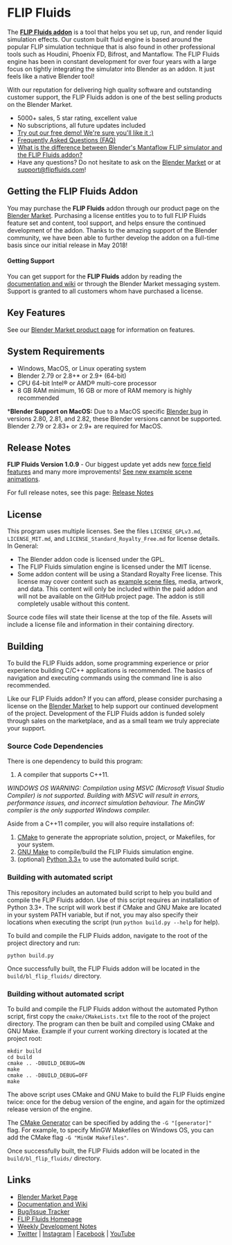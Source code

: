 # FLIP Fluids

The **[FLIP Fluids addon](https://blendermarket.com/products/flipfluids)** is a tool that helps you set up, run, and render liquid simulation effects. Our custom built fluid engine is based around the popular FLIP simulation technique that is also found in other professional tools such as Houdini, Phoenix FD, Bifrost, and Mantaflow. The FLIP Fluids engine has been in constant development for over four years with a large focus on tightly integrating the simulator into Blender as an addon. It just feels like a native Blender tool!

With our reputation for delivering high quality software and outstanding customer support, the FLIP Fluids addon is one of the best selling products on the Blender Market.

- 5000+ sales, 5 star rating, excellent value
- No subscriptions, all future updates included
- [Try out our free demo! We're sure you'll like it :)](https://github.com/rlguy/Blender-FLIP-Fluids/wiki/FLIP-Fluids-Demo-Addon)
- [Frequently Asked Questions (FAQ)](https://github.com/rlguy/Blender-FLIP-Fluids/wiki/Frequently-Asked-Questions)
- [What is the difference between Blender's Mantaflow FLIP simulator and the FLIP Fluids addon?](https://github.com/rlguy/Blender-FLIP-Fluids/wiki/Frequently-Asked-Questions#what-is-the-difference-between-blenders-mantaflow-fluid-simulator-and-the-flip-fluids-addon)
- Have any questions? Do not hesitate to ask on the [Blender Market](https://blendermarket.com/products/flipfluids) or at support@flipfluids.com!

## Getting the FLIP Fluids Addon

You may purchase the **FLIP Fluids** addon through our product page on the [Blender Market](https://www.blendermarket.com/products/flipfluids). Purchasing a license entitles you to to full FLIP Fluids feature set and content, tool support, and helps ensure the continued development of the addon. Thanks to the amazing support of the Blender community, we have been able to further develop the addon on a full-time basis since our initial release in May 2018!

#### Getting Support

You can get support for the **FLIP Fluids** addon by reading the [documentation and wiki](https://github.com/rlguy/Blender-FLIP-Fluids-Beta/wiki) or through the Blender Market messaging system. Support is granted to all customers whom have purchased a license.

## Key Features

See our [Blender Market product page](https://blendermarket.com/products/flipfluids) for information on features.

## System Requirements

- Windows, MacOS, or Linux operating system
- Blender 2.79 or 2.8+* or 2.9+ (64-bit)
- CPU 64-bit Intel® or AMD® multi-core processor
- 8 GB RAM minimum, 16 GB or more of RAM memory is highly recommended

***Blender Support on MacOS:** Due to a MacOS specific [Blender bug](https://developer.blender.org/T68243) in versions 2.80, 2.81, and 2.82, these Blender versions cannot be supported. Blender 2.79 or 2.83+ or 2.9+ are required for MacOS.

## Release Notes

**FLIP Fluids Version 1.0.9** - Our biggest update yet adds new [force field features](https://github.com/rlguy/Blender-FLIP-Fluids/wiki/Example-Scene-Descriptions#force-field-examples) and many more improvements! [See new example scene animations](https://gfycat.com/amusedlongkitfox).

For full release notes, see this page: [Release Notes](https://github.com/rlguy/Blender-FLIP-Fluids/wiki/Release-Notes)

## License

This program uses multiple licenses. See the files ```LICENSE_GPLv3.md```, ```LICENSE_MIT.md```, and ```LICENSE_Standard_Royalty_Free.md``` for license details. In General:

- The Blender addon code is licensed under the GPL.
- The FLIP Fluids simulation engine is licensed under the MIT license.
- Some addon content will be using a Standard Royalty Free license. This license may cover content such as [example scene files](https://github.com/rlguy/Blender-FLIP-Fluids/wiki/Example-Scene-Descriptions), media, artwork, and data. This content will only be included within the paid addon and will not be available on the GitHub project page. The addon is still completely usable without this content.

Source code files will state their license at the top of the file. Assets will include a license file and information in their containing directory.

## Building

To build the FLIP Fluids addon, some programming experience or prior experience building C/C++ applications is recommended. The basics of navigation and executing commands using the command line is also recommended.

Like our FLIP Fluids addon? If you can afford, please consider purchasing a license on the [Blender Market](https://blendermarket.com/products/flipfluids) to help support our continued development of the project. Development of the FLIP Fluids addon is funded solely through sales on the marketplace, and as a small team we truly appreciate your support.

### Source Code Dependencies

There is one dependency to build this program:

1. A compiler that supports C++11.

_WINDOWS OS WARNING: Compilation using MSVC (Microsoft Visual Studio Compiler) is not supported. Building with MSVC will result in errors, performance issues, and incorrect simulation behaviour. The MinGW compiler is the only supported Windows compiler._

Aside from a C++11 compiler, you will also require installations of: 

1. [CMake](https://cmake.org/) to generate the appropriate solution, project, or Makefiles, for your system.
2. [GNU Make](https://www.gnu.org/software/make/) to compile/build the FLIP Fluids simulation engine.
3. (optional) [Python 3.3+](https://www.python.org/) to use the automated build script.

### Building with automated script

This repository includes an automated build script to help you build and compile the FLIP Fluids addon. Use of this script requires an installation of Python 3.3+. The script will work best if CMake and GNU Make are located in your system PATH variable, but if not, you may also specify their locations when executing the script (run ```python build.py --help``` for help).

To build and compile the FLIP Fluids addon, navigate to the root of the project directory and run:

```
python build.py
```

Once successfully built, the FLIP Fluids addon will be located in the ```build/bl_flip_fluids/``` directory.

### Building without automated script

To build and compile the FLIP Fluids addon without the automated Python script, first copy the ```cmake/CMakeLists.txt``` file to the root of the project directory. The program can then be built and compiled using CMake and GNU Make. Example if your current working directory is located at the project root:

```
mkdir build
cd build
cmake .. -DBUILD_DEBUG=ON
make
cmake .. -DBUILD_DEBUG=OFF
make
```

The above script uses CMake and GNU Make to build the FLIP Fluids engine twice: once for the debug version of the engine, and again for the optimized release version of the engine.

The [CMake Generator](https://cmake.org/cmake/help/latest/manual/cmake-generators.7.html) can be specified by adding the ```-G "[generator]"``` flag. For example, to specify MinGW Makefiles on Windows OS, you can add the CMake flag ```-G "MinGW Makefiles"```.

Once successfully built, the FLIP Fluids addon will be located in the ```build/bl_flip_fluids/``` directory.

## Links

- [Blender Market Page](https://www.blendermarket.com/products/flipfluids)
- [Documentation and Wiki](https://github.com/rlguy/Blender-FLIP-Fluids/wiki)
- [Bug/Issue Tracker](https://github.com/rlguy/Blender-FLIP-Fluids/issues)
- [FLIP Fluids Homepage](http://flipfluids.com)
- [Weekly Development Notes](http://flipfluids.com/blog)
- [Twitter](https://twitter.com/flipfluids) | [Instagram](https://www.instagram.com/flip.fluids/) | [Facebook](https://www.facebook.com/FLIPFluids/) | [YouTube](https://www.youtube.com/flipfluids)
